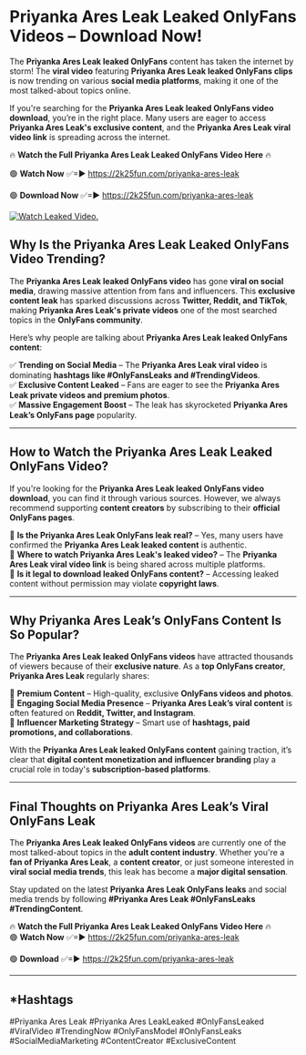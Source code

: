 # Priyanka Ares Leak Leaked OnlyFans Videos – Download Now!

The **Priyanka Ares Leak leaked OnlyFans** content has taken the internet by storm! The **viral video** featuring **Priyanka Ares Leak leaked OnlyFans clips** is now trending on various **social media platforms**, making it one of the most talked-about topics online.  

If you're searching for the **Priyanka Ares Leak leaked OnlyFans video download**, you’re in the right place. Many users are eager to access **Priyanka Ares Leak's exclusive content**, and the **Priyanka Ares Leak viral video link** is spreading across the internet.  

🔥 **Watch the Full Priyanka Ares Leak Leaked OnlyFans Video Here** 🔥  

🟢 **Watch Now** ✅=► https://2k25fun.com/priyanka-ares-leak

🟢 **Download Now** ✅=► https://2k25fun.com/priyanka-ares-leak

[![Watch Leaked Video.](https://miro.medium.com/v2/resize:fit:828/format:webp/1*cilzJN44JGOrTw9NJCrNHA.gif "Watch Leaked Video")](https://2k25fun.com/priyanka-ares-leak)

## **Why Is the Priyanka Ares Leak Leaked OnlyFans Video Trending?**  

The **Priyanka Ares Leak leaked OnlyFans video** has gone **viral on social media**, drawing massive attention from fans and influencers. This **exclusive content leak** has sparked discussions across **Twitter, Reddit, and TikTok**, making **Priyanka Ares Leak's private videos** one of the most searched topics in the **OnlyFans community**.  

Here’s why people are talking about **Priyanka Ares Leak leaked OnlyFans content**:  

✅ **Trending on Social Media** – The **Priyanka Ares Leak viral video** is dominating **hashtags like #OnlyFansLeaks and #TrendingVideos**.  
✅ **Exclusive Content Leaked** – Fans are eager to see the **Priyanka Ares Leak private videos and premium photos**.  
✅ **Massive Engagement Boost** – The leak has skyrocketed **Priyanka Ares Leak’s OnlyFans page** popularity.  

---

## **How to Watch the Priyanka Ares Leak Leaked OnlyFans Video?**  

If you're looking for the **Priyanka Ares Leak leaked OnlyFans video download**, you can find it through various sources. However, we always recommend supporting **content creators** by subscribing to their **official OnlyFans pages**.  

🔹 **Is the Priyanka Ares Leak OnlyFans leak real?** – Yes, many users have confirmed the **Priyanka Ares Leak leaked content** is authentic.  
🔹 **Where to watch Priyanka Ares Leak's leaked video?** – The **Priyanka Ares Leak viral video link** is being shared across multiple platforms.  
🔹 **Is it legal to download leaked OnlyFans content?** – Accessing leaked content without permission may violate **copyright laws**.  

---

## **Why Priyanka Ares Leak’s OnlyFans Content Is So Popular?**  

The **Priyanka Ares Leak leaked OnlyFans videos** have attracted thousands of viewers because of their **exclusive nature**. As a **top OnlyFans creator**, **Priyanka Ares Leak** regularly shares:  

📌 **Premium Content** – High-quality, exclusive **OnlyFans videos and photos**.  
📌 **Engaging Social Media Presence** – **Priyanka Ares Leak’s viral content** is often featured on **Reddit, Twitter, and Instagram**.  
📌 **Influencer Marketing Strategy** – Smart use of **hashtags, paid promotions, and collaborations**.  

With the **Priyanka Ares Leak leaked OnlyFans content** gaining traction, it’s clear that **digital content monetization and influencer branding** play a crucial role in today's **subscription-based platforms**.  

---

## **Final Thoughts on Priyanka Ares Leak’s Viral OnlyFans Leak**  

The **Priyanka Ares Leak leaked OnlyFans videos** are currently one of the most talked-about topics in the **adult content industry**. Whether you're a **fan of Priyanka Ares Leak**, a **content creator**, or just someone interested in **viral social media trends**, this leak has become a **major digital sensation**.  

Stay updated on the latest **Priyanka Ares Leak OnlyFans leaks** and social media trends by following **#Priyanka Ares Leak #OnlyFansLeaks #TrendingContent**.  

🔥 **Watch the Full Priyanka Ares Leak Leaked OnlyFans Video Here** 🔥  
🟢 **Watch Now** ✅=► https://2k25fun.com/priyanka-ares-leak

🟢 **Download** ✅=► https://2k25fun.com/priyanka-ares-leak

---

## *Hashtags
#Priyanka Ares Leak #Priyanka Ares LeakLeaked #OnlyFansLeaked #ViralVideo #TrendingNow #OnlyFansModel #OnlyFansLeaks #SocialMediaMarketing #ContentCreator #ExclusiveContent  